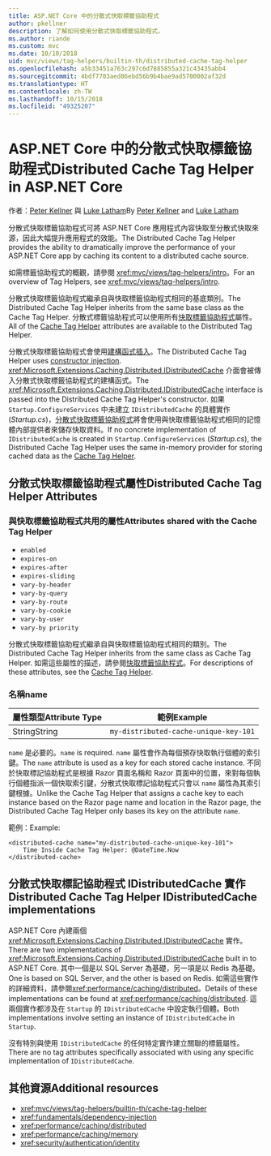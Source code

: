 ```yaml
---
title: ASP.NET Core 中的分散式快取標籤協助程式
author: pkellner
description: 了解如何使用分散式快取標籤協助程式。
ms.author: riande
ms.custom: mvc
ms.date: 10/10/2018
uid: mvc/views/tag-helpers/builtin-th/distributed-cache-tag-helper
ms.openlocfilehash: a5b33451a763c297c6d7885855a321c43435abb4
ms.sourcegitcommit: 4bdf7703aed86ebd56b9b4bae9ad5700002af32d
ms.translationtype: HT
ms.contentlocale: zh-TW
ms.lasthandoff: 10/15/2018
ms.locfileid: "49325207"
---
```

# <a name="distributed-cache-tag-helper-in-aspnet-core"></a><span data-ttu-id="54bde-103">ASP.NET Core 中的分散式快取標籤協助程式</span><span class="sxs-lookup"><span data-stu-id="54bde-103">Distributed Cache Tag Helper in ASP.NET Core</span></span>

<span data-ttu-id="54bde-104">作者：[Peter Kellner](http://peterkellner.net) 與 [Luke Latham](https://github.com/guardrex)</span><span class="sxs-lookup"><span data-stu-id="54bde-104">By [Peter Kellner](http://peterkellner.net) and [Luke Latham](https://github.com/guardrex)</span></span>

<span data-ttu-id="54bde-105">分散式快取標籤協助程式可將 ASP.NET Core 應用程式內容快取至分散式快取來源，因此大幅提升應用程式的效能。</span><span class="sxs-lookup"><span data-stu-id="54bde-105">The Distributed Cache Tag Helper provides the ability to dramatically improve the performance of your ASP.NET Core app by caching its content to a distributed cache source.</span></span>

<span data-ttu-id="54bde-106">如需標籤協助程式的概觀，請參閱 <xref:mvc/views/tag-helpers/intro>。</span><span class="sxs-lookup"><span data-stu-id="54bde-106">For an overview of Tag Helpers, see <xref:mvc/views/tag-helpers/intro>.</span></span>

<span data-ttu-id="54bde-107">分散式快取標籤協助程式繼承自與快取標籤協助程式相同的基底類別。</span><span class="sxs-lookup"><span data-stu-id="54bde-107">The Distributed Cache Tag Helper inherits from the same base class as the Cache Tag Helper.</span></span> <span data-ttu-id="54bde-108">分散式標籤協助程式可以使用所有[快取標籤協助程式](xref:mvc/views/tag-helpers/builtin-th/cache-tag-helper)屬性。</span><span class="sxs-lookup"><span data-stu-id="54bde-108">All of the [Cache Tag Helper](xref:mvc/views/tag-helpers/builtin-th/cache-tag-helper) attributes are available to the Distributed Tag Helper.</span></span>

<span data-ttu-id="54bde-109">分散式快取標籤協助程式會使用[建構函式插入](xref:fundamentals/dependency-injection#constructor-injection-behavior)。</span><span class="sxs-lookup"><span data-stu-id="54bde-109">The Distributed Cache Tag Helper uses [constructor injection](xref:fundamentals/dependency-injection#constructor-injection-behavior).</span></span> <span data-ttu-id="54bde-110"><xref:Microsoft.Extensions.Caching.Distributed.IDistributedCache> 介面會被傳入分散式快取標籤協助程式的建構函式。</span><span class="sxs-lookup"><span data-stu-id="54bde-110">The <xref:Microsoft.Extensions.Caching.Distributed.IDistributedCache> interface is passed into the Distributed Cache Tag Helper's constructor.</span></span> <span data-ttu-id="54bde-111">如果 `Startup.ConfigureServices` 中未建立 `IDistributedCache` 的具體實作 (*Startup.cs*)，[分散式快取標籤協助程式](xref:mvc/views/tag-helpers/builtin-th/cache-tag-helper)將會使用與快取標籤協助程式相同的記憶體內部提供者來儲存快取資料。</span><span class="sxs-lookup"><span data-stu-id="54bde-111">If no concrete implementation of `IDistributedCache` is created in `Startup.ConfigureServices` (*Startup.cs*), the Distributed Cache Tag Helper uses the same in-memory provider for storing cached data as the [Cache Tag Helper](xref:mvc/views/tag-helpers/builtin-th/cache-tag-helper).</span></span>

## <a name="distributed-cache-tag-helper-attributes"></a><span data-ttu-id="54bde-112">分散式快取標籤協助程式屬性</span><span class="sxs-lookup"><span data-stu-id="54bde-112">Distributed Cache Tag Helper Attributes</span></span>

### <a name="attributes-shared-with-the-cache-tag-helper"></a><span data-ttu-id="54bde-113">與快取標籤協助程式共用的屬性</span><span class="sxs-lookup"><span data-stu-id="54bde-113">Attributes shared with the Cache Tag Helper</span></span>

* `enabled`
* `expires-on`
* `expires-after`
* `expires-sliding`
* `vary-by-header`
* `vary-by-query`
* `vary-by-route`
* `vary-by-cookie`
* `vary-by-user`
* `vary-by priority`

<span data-ttu-id="54bde-114">分散式快取標籤協助程式繼承自與快取標籤協助程式相同的類別。</span><span class="sxs-lookup"><span data-stu-id="54bde-114">The Distributed Cache Tag Helper inherits from the same class as Cache Tag Helper.</span></span> <span data-ttu-id="54bde-115">如需這些屬性的描述，請參閱[快取標籤協助程式](xref:mvc/views/tag-helpers/builtin-th/cache-tag-helper)。</span><span class="sxs-lookup"><span data-stu-id="54bde-115">For descriptions of these attributes, see the [Cache Tag Helper](xref:mvc/views/tag-helpers/builtin-th/cache-tag-helper).</span></span>

### <a name="name"></a><span data-ttu-id="54bde-116">名稱</span><span class="sxs-lookup"><span data-stu-id="54bde-116">name</span></span>

| <span data-ttu-id="54bde-117">屬性類型</span><span class="sxs-lookup"><span data-stu-id="54bde-117">Attribute Type</span></span> | <span data-ttu-id="54bde-118">範例</span><span class="sxs-lookup"><span data-stu-id="54bde-118">Example</span></span>                               |
| -------------- | ------------------------------------- |
| <span data-ttu-id="54bde-119">String</span><span class="sxs-lookup"><span data-stu-id="54bde-119">String</span></span>         | `my-distributed-cache-unique-key-101` |

<span data-ttu-id="54bde-120">`name` 是必要的。</span><span class="sxs-lookup"><span data-stu-id="54bde-120">`name` is required.</span></span> <span data-ttu-id="54bde-121">`name` 屬性會作為每個預存快取執行個體的索引鍵。</span><span class="sxs-lookup"><span data-stu-id="54bde-121">The `name` attribute is used as a key for each stored cache instance.</span></span> <span data-ttu-id="54bde-122">不同於快取標記協助程式是根據 Razor 頁面名稱和 Razor 頁面中的位置，來對每個執行個體指派一個快取索引鍵，分散式快取標記協助程式只會以 `name` 屬性為其索引鍵根據。</span><span class="sxs-lookup"><span data-stu-id="54bde-122">Unlike the Cache Tag Helper that assigns a cache key to each instance based on the Razor page name and location in the Razor page, the Distributed Cache Tag Helper only bases its key on the attribute `name`.</span></span>

<span data-ttu-id="54bde-123">範例：</span><span class="sxs-lookup"><span data-stu-id="54bde-123">Example:</span></span>

```cshtml
<distributed-cache name="my-distributed-cache-unique-key-101">
    Time Inside Cache Tag Helper: @DateTime.Now
</distributed-cache>
```

## <a name="distributed-cache-tag-helper-idistributedcache-implementations"></a><span data-ttu-id="54bde-124">分散式快取標記協助程式 IDistributedCache 實作</span><span class="sxs-lookup"><span data-stu-id="54bde-124">Distributed Cache Tag Helper IDistributedCache implementations</span></span>

<span data-ttu-id="54bde-125">ASP.NET Core 內建兩個 <xref:Microsoft.Extensions.Caching.Distributed.IDistributedCache> 實作。</span><span class="sxs-lookup"><span data-stu-id="54bde-125">There are two implementations of <xref:Microsoft.Extensions.Caching.Distributed.IDistributedCache> built in to ASP.NET Core.</span></span> <span data-ttu-id="54bde-126">其中一個是以 SQL Server 為基礎，另一項是以 Redis 為基礎。</span><span class="sxs-lookup"><span data-stu-id="54bde-126">One is based on SQL Server, and the other is based on Redis.</span></span> <span data-ttu-id="54bde-127">如需這些實作的詳細資料，請參閱<xref:performance/caching/distributed>。</span><span class="sxs-lookup"><span data-stu-id="54bde-127">Details of these implementations can be found at <xref:performance/caching/distributed>.</span></span> <span data-ttu-id="54bde-128">這兩個實作都涉及在 `Startup` 的 `IDistributedCache` 中設定執行個體。</span><span class="sxs-lookup"><span data-stu-id="54bde-128">Both implementations involve setting an instance of `IDistributedCache` in `Startup`.</span></span>

<span data-ttu-id="54bde-129">沒有特別與使用 `IDistributedCache` 的任何特定實作建立關聯的標籤屬性。</span><span class="sxs-lookup"><span data-stu-id="54bde-129">There are no tag attributes specifically associated with using any specific implementation of `IDistributedCache`.</span></span>

## <a name="additional-resources"></a><span data-ttu-id="54bde-130">其他資源</span><span class="sxs-lookup"><span data-stu-id="54bde-130">Additional resources</span></span>

* <xref:mvc/views/tag-helpers/builtin-th/cache-tag-helper>
* <xref:fundamentals/dependency-injection>
* <xref:performance/caching/distributed>
* <xref:performance/caching/memory>
* <xref:security/authentication/identity>
